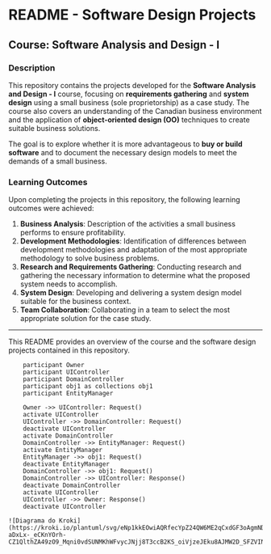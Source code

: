 # README - Software Design Projects

## Course: Software Analysis and Design - I

### Description
This repository contains the projects developed for the **Software Analysis and Design - I** course, focusing on **requirements gathering** and **system design** using a small business (sole proprietorship) as a case study. The course also covers an understanding of the Canadian business environment and the application of **object-oriented design (OO)** techniques to create suitable business solutions.

The goal is to explore whether it is more advantageous to **buy or build software** and to document the necessary design models to meet the demands of a small business.

### Learning Outcomes
Upon completing the projects in this repository, the following learning outcomes were achieved:

1. **Business Analysis**: Description of the activities a small business performs to ensure profitability.
2. **Development Methodologies**: Identification of differences between development methodologies and adaptation of the most appropriate methodology to solve business problems.
3. **Research and Requirements Gathering**: Conducting research and gathering the necessary information to determine what the proposed system needs to accomplish.
4. **System Design**: Developing and delivering a system design model suitable for the business context.
5. **Team Collaboration**: Collaborating in a team to select the most appropriate solution for the case study.

---

This README provides an overview of the course and the software design projects contained in this repository.

```sequenceDiagram
    participant Owner
    participant UIController
    participant DomainController
    participant obj1 as collections obj1
    participant EntityManager
    
    Owner ->> UIController: Request()
    activate UIController
    UIController ->> DomainController: Request()
    deactivate UIController
    activate DomainController
    DomainController ->> EntityManager: Request()
    activate EntityManager
    EntityManager ->> obj1: Request()
    deactivate EntityManager
    DomainController ->> obj1: Request()
    DomainController ->> UIController: Response()
    deactivate DomainController
    activate UIController
    UIController ->> Owner: Response()
    deactivate UIController

![Diagrama do Kroki](https://kroki.io/plantuml/svg/eNp1kkEOwiAQRfecYpZ24QW6ME2qCxdGF3oAgmNDQocGRk1vL7RJU5CuIDP_zXx-aDxLx-_eCKnYOrh-CZ1QlthZA49zO9_Mqni0vdSUNMKhWFvycJNjj8T3ccB2KS_oiVjzeJEku8AJMW2D_SFZVINDdho_uBrmd5VYiyKUG6mhQ86YXBO5xMUE7Yq2K5EoI1rU1aAcSsawLieKLo32DPYFwzwMOHotOP3LpQymsQRoSnVLvZW5kqTQxCeIBukZf8QP6BrCrQ==)
